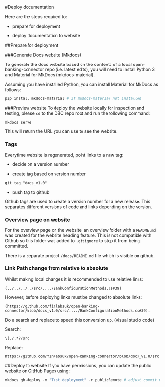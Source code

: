 #Deploy documentation

Here are the steps required to:

- prepare for deployment 

- deploy documentation to website

##Prepare for deployment

###Generate Docs website (Mkdocs)

To generate the docs website based on the contents of a local open-banking-connector repo (i.e. latest edits), you will need to install Python 3 and Material for MkDocs (mkdocs-material).

Assuming you have installed Python, you can install Material for MkDocs as follows:
```powershell
pip install mkdocs-material # if mkdocs-material not installed
```
###Preview website
To deploy the website locally for inspection and testing, please `cd` to the OBC repo root and run the following command:
```
mkdocs serve
```
This will return the URL you can use to see the website.


### Tags
Everytime website is regenerated, point links to a new tag:

- decide on a version number

- create tag based on version number

```
git tag "docs_v1.0"
```

- push tag to github



Github tags are used to create a version number for a new release. This separates different versions of code and links depending on the version. 

### Overview page on website

For the overview page on the website, an overview folder with a `README.md` was created for the website heading feature. This is not compatible with Github so this folder was added to `.gitignore` to stop it from being committed.

There is a separate project `/docs/README.md` file which is visible on github.


### Link Path change from relative to absolute

Whilst making local changes it is recommended to use relative links:
```
(../../../../src/..../BankConfigurationMethods.cs#39)
```

However, before deploying links must be changed to absolute links:
```
(https://github.com/finlabsuk/open-banking-connector/blob/docs_v1.0/src/..../BankConfigurationMethods.cs#39).
```

Do a search and replace to speed this conversion up. (visual studio code)

Search:
```
\(./.*?/src
```

Replace:
```
https://github.com/finlabsuk/open-banking-connector/blob/docs_v1.0/src
```


##Deploy to website 
If you have permissions, you can update the public website on GitHub Pages using:
```powershell
mkdocs gh-deploy -m "Test deployment" -r publicRemote # adjust commit message and remote as required
```